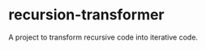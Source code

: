 recursion-transformer
=====================

A project to transform recursive code into iterative code.